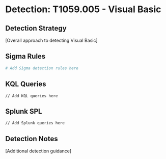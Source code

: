 # Detection: T1059.005 - Visual Basic

## Detection Strategy
[Overall approach to detecting Visual Basic]

## Sigma Rules
```yaml
# Add Sigma detection rules here
```

## KQL Queries
```kusto
// Add KQL queries here
```

## Splunk SPL
```spl
// Add Splunk queries here
```

## Detection Notes
[Additional detection guidance]
